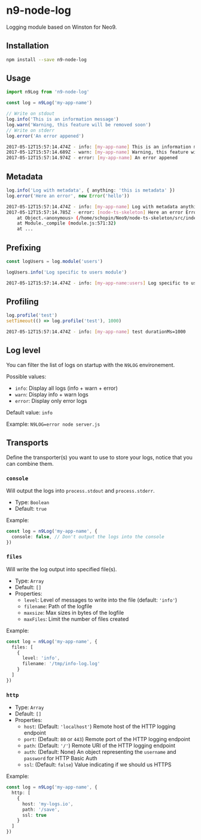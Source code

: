 # n9-node-log

Logging module based on Winston for Neo9.

## Installation

```bash
npm install --save n9-node-log
```

## Usage

```ts
import n9Log from 'n9-node-log'

const log = n9Log('my-app-name')

// Write on stdout
log.info('This is an information message')
log.warn('Warning, this feature will be removed soon')
// Write on stderr
log.error('An error appened')
```

```bash
2017-05-12T15:57:14.474Z - info: [my-app-name] This is an information message
2017-05-12T15:57:14.689Z - warn: [my-app-name] Warning, this feature will be removed soon
2017-05-12T15:57:14.974Z - error: [my-app-name] An error appened
```

## Metadata

```ts
log.info('Log with metadata', { anything: 'this is metadata' })
log.error('Here an error', new Error('hello'))
```

```bash
2017-05-12T15:57:14.474Z - info: [my-app-name] Log with metadata anything=this is metadata
2017-05-12T15:57:14.785Z - error: [node-ts-skeleton] Here an error Error: hello
    at Object.<anonymous> (/home/schopin/Neo9/node-ts-skeleton/src/index.ts:16:28)
    at Module._compile (module.js:571:32)
    at ...
```

## Prefixing

```ts
const logUsers = log.module('users')

logUsers.info('Log specific to users module')
```

```bash
2017-05-12T15:57:14.474Z - info: [my-app-name:users] Log specific to users module
```

## Profiling

```ts
log.profile('test')
setTimeout(() => log.profile('test'), 1000)
```

```bash
2017-05-12T15:57:14.474Z - info: [my-app-name] test durationMs=1000
```

## Log level

You can filter the list of logs on startup with the `N9LOG` environement.

Possible values:

- `info`: Display all logs (info + warn + error)
- `warn`: Display info + warn logs
- `error`: Display only error logs

Default value: `info`

Example: `N9LOG=error node server.js`

## Transports

Define the transporter(s) you want to use to store your logs, notice that you can combine them.

### `console`

Will output the logs into `process.stdout` and `process.stderr`.

- Type: `Boolean`
- Default: `true`

Example:

```ts
const log = n9Log('my-app-name', {
  console: false, // Don't output the logs into the console
})
```

### `files`

Will write the log output into specified file(s).

- Type: `Array`
- Default: `[]`
- Properties:
	- `level`: Level of messages to write into the file (default: `'info'`)
	- `filename`: Path of the logfile
	- `maxsize`: Max sizes in bytes of the logfile
	- `maxFiles`: Limit the number of files created

Example:

```ts
const log = n9Log('my-app-name', {
  files: [
    {
      level: 'info',
      filename: '/tmp/info-log.log'
    }
  ]
})
```

### `http`

- Type: `Array`
- Default: `[]`
- Properties:
	- `host`: (Default: `'localhost'`) Remote host of the HTTP logging endpoint
	- `port`: (Default: `80` or `443`) Remote port of the HTTP logging endpoint
	- `path`: (Default: `'/'`) Remote URI of the HTTP logging endpoint
	- `auth`: (Default: None) An object representing the `username` and `password` for HTTP Basic Auth
	- `ssl`: (Default: `false`) Value indicating if we should us HTTPS

Example:

```ts
const log = n9Log('my-app-name', {
  http: [
    {
      host: 'my-logs.io',
      path: '/save',
      ssl: true
    }
  ]
})
```
